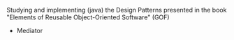 Studying and implementing (java) the Design Patterns presented in the book "Elements of Reusable Object-Oriented Software" (GOF)
 - Mediator